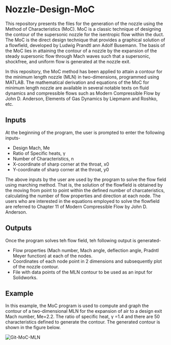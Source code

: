 # Nozzle-Design-MoC
This repository presents the files for the generation of the nozzle using the Method of Characteristics (MoC). MoC is a classic technique of designing the contour of the supersonic nozzle for the isentropic flow within the duct. The MoC is the direct design technique that provides a graphical solution of a flowfield, developed by Ludwig Prandtl ann Adolf Busemann. The basis of the MoC lies in attaining the contour of a nozzle by the expansion of the steady supersonic flow through Mach waves such that a supersonic, shockfree, and uniform flow is generated at the nozzle exit.

In this repository, the MoC method has been applied to attain a contour for the minimum length nozzle (MLN) in two-dimensions, programmed using MATLAB. The mathematical derivation and equations of the MoC for minimum length nozzle are available in several notable texts on fluid dynamics and compressible flows such as Modern Compressible Flow by John D. Anderson, Elements of Gas Dynamics by Liepmann and Roshko, etc.

## Inputs ##
At the beginning of the program, the user is prompted to enter the following inputs-
* Design Mach, Me
* Ratio of Specific heats, γ
* Number of Characteristics, n
* X-coordinate of sharp corner at the throat, x0
* Y-coordinate of sharp corner at the throat, y0 

The above inputs by the user are used by the program to solve the flow field using marching method. That is, the solution of the flowfield is obtained by the moving from point to point within the defined number of charcateristics, calculating the number of flow properties and direction at each node. The users who are interested in the equations employed to solve the flowfield are referred to Chapter 11 of Modern Compressible Flow by John D. Anderson. 
 
## Outputs ##

Once the program solves teh flow field, teh following output is generated-
* Flow properties (Mach number, Mach angle, deflection angle, Pradntl Meyer function) at each of the nodes.
* Coordinates of each node point in 2 dimensions and subsequently plot of the nozzle contour.
* File with data points of the MLN contour to be used as an input for Solidworks.

## Example ##
In this example, the MoC program is used to compute and graph the contour of a two-dimensional MLN for the expansion of air to a design exit Mach number, Me=2.2. The ratio of specific heat, γ =1.4 and there are 50 characteristics defined to generate the contour. The generated contour is shown in the figure below.

![Git-MoC-MLN](https://user-images.githubusercontent.com/61012294/165047236-cd0a830e-b932-4071-940b-ef37546b49ac.png)
